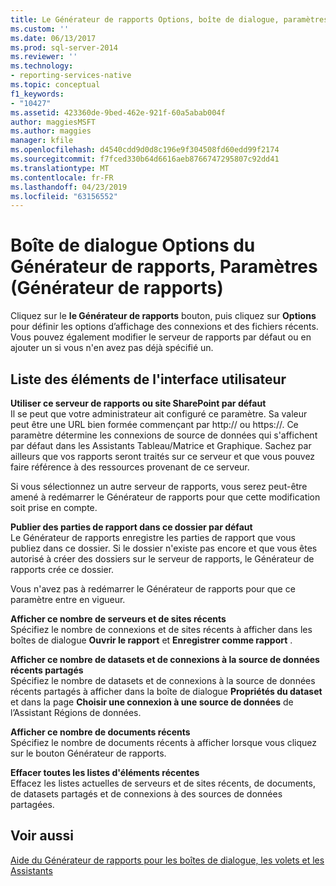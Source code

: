 ```yaml
---
title: Le Générateur de rapports Options, boîte de dialogue, paramètres (Générateur de rapports) | Microsoft Docs
ms.custom: ''
ms.date: 06/13/2017
ms.prod: sql-server-2014
ms.reviewer: ''
ms.technology:
- reporting-services-native
ms.topic: conceptual
f1_keywords:
- "10427"
ms.assetid: 423360de-9bed-462e-921f-60a5abab004f
author: maggiesMSFT
ms.author: maggies
manager: kfile
ms.openlocfilehash: d4540cdd9d0d8c196e9f304508fd60edd99f2174
ms.sourcegitcommit: f7fced330b64d6616aeb8766747295807c92dd41
ms.translationtype: MT
ms.contentlocale: fr-FR
ms.lasthandoff: 04/23/2019
ms.locfileid: "63156552"
---
```

# <a name="report-builder-options-dialog-box-settings-report-builder"></a>Boîte de dialogue Options du Générateur de rapports, Paramètres (Générateur de rapports)
  Cliquez sur le **le Générateur de rapports** bouton, puis cliquez sur **Options** pour définir les options d’affichage des connexions et des fichiers récents. Vous pouvez également modifier le serveur de rapports par défaut ou en ajouter un si vous n'en avez pas déjà spécifié un.  
  
## <a name="uielement-list"></a>Liste des éléments de l'interface utilisateur  
 **Utiliser ce serveur de rapports ou site SharePoint par défaut**  
 Il se peut que votre administrateur ait configuré ce paramètre. Sa valeur peut être une URL bien formée commençant par http:// ou https://. Ce paramètre détermine les connexions de source de données qui s'affichent par défaut dans les Assistants Tableau/Matrice et Graphique. Sachez par ailleurs que vos rapports seront traités sur ce serveur et que vous pouvez faire référence à des ressources provenant de ce serveur.  
  
 Si vous sélectionnez un autre serveur de rapports, vous serez peut-être amené à redémarrer le Générateur de rapports pour que cette modification soit prise en compte.  
  
 **Publier des parties de rapport dans ce dossier par défaut**  
 Le Générateur de rapports enregistre les parties de rapport que vous publiez dans ce dossier. Si le dossier n'existe pas encore et que vous êtes autorisé à créer des dossiers sur le serveur de rapports, le Générateur de rapports crée ce dossier.  
  
 Vous n'avez pas à redémarrer le Générateur de rapports pour que ce paramètre entre en vigueur.  
  
 **Afficher ce nombre de serveurs et de sites récents**  
 Spécifiez le nombre de connexions et de sites récents à afficher dans les boîtes de dialogue **Ouvrir le rapport** et **Enregistrer comme rapport** .  
  
 **Afficher ce nombre de datasets et de connexions à la source de données récents partagés**  
 Spécifiez le nombre de datasets et de connexions à la source de données récents partagés à afficher dans la boîte de dialogue **Propriétés du dataset** et dans la page **Choisir une connexion à une source de données** de l’Assistant Régions de données.  
  
 **Afficher ce nombre de documents récents**  
 Spécifiez le nombre de documents récents à afficher lorsque vous cliquez sur le bouton Générateur de rapports.  
  
 **Effacer toutes les listes d'éléments récentes**  
 Effacez les listes actuelles de serveurs et de sites récents, de documents, de datasets partagés et de connexions à des sources de données partagées.  
  
## <a name="see-also"></a>Voir aussi  
 [Aide du Générateur de rapports pour les boîtes de dialogue, les volets et les Assistants](../report-builder-help-for-dialog-boxes-panes-and-wizards.md)  
  
  
